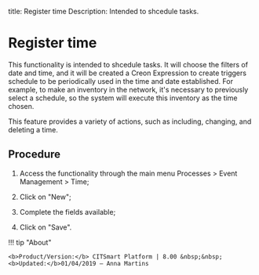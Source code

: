 title: Register time
Description: Intended to shcedule tasks.
# Register time

This functionality is intended to shcedule tasks. It will choose the filters of
date and time, and it will be created a Creon Expression to create triggers
schedule to be periodically used in the time and date established. For example,
to make an inventory in the network, it's necessary to previously select a
schedule, so the system will execute this inventory as the time chosen.

This feature provides a variety of actions, such as including, changing, and
deleting a time.

Procedure
-------------

1.  Access the functionality through the main menu Processes \> Event Management
    \> Time;

2.  Click on "New";

3.  Complete the fields available;

4.  Click on "Save".


!!! tip "About"

    <b>Product/Version:</b> CITSmart Platform | 8.00 &nbsp;&nbsp;
    <b>Updated:</b>01/04/2019 – Anna Martins
